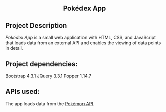 <div align=center><h2>Pokédex App </h2></div>

## Project Description ##
_Pokédex App_ is a small web application with HTML, CSS, and JavaScript that loads data from an external API and enables the viewing of data points in detail.

## Project dependencies: ##

Bootstrap 4.3.1
JQuery 3.3.1
Popper 1.14.7

## APIs used: ##
The app loads data from the [Pokémon API](https://pokeapi.co).
